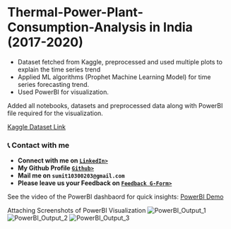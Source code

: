 # Thermal-Power-Plant-Consumption-Analysis in India (2017-2020)

* Dataset fetched from Kaggle, preprocessed and used multiple plots to explain the time series trend
* Applied ML algorithms (Prophet Machine Learning Model) for time series forecasting trend.
* Used PowerBI for visualization.

Added all notebooks, datasets and preprocessed data along with PowerBI file required for the visualization.

[Kaggle Dataset Link](https://www.kaggle.com/datasets/navinmundhra/daily-power-generation-in-india-20172020)

### 📞 Contact with me

* **Connect with me on [`LinkedIn>`](https://bit.ly/3DyD6cP)**
* **My Github Profile [`Github>`](https://github.com/sumit10300203)**   
* **Mail me on `sumit10300203@gmail.com`**
* **Please leave us your Feedback on [`Feedback G-Form>`](https://forms.gle/vzVN6h7FtwCn45hw6)**

See the video of the PowerBI dashbaord for quick insights:
[PowerBI Demo](https://github.com/sumit10300203/Thermal-Power-Plant-Consumption-Analysis/assets/66067910/009edf5f-925e-43f6-817b-a192bdd5a5fa)

Attaching Screenshots of PowerBI Visualization
![PowerBI_Output_1](https://github.com/sumit10300203/Thermal-Power-Plant-Consumption-Analysis/assets/66067910/4d4bf15a-8eef-4da3-8975-af3da9d22b1c)
![PowerBI_Output_2](https://github.com/sumit10300203/Thermal-Power-Plant-Consumption-Analysis/assets/66067910/33fab84b-6f36-4b6c-9e88-267684b21966)
![PowerBI_Output_3](https://github.com/sumit10300203/Thermal-Power-Plant-Consumption-Analysis/assets/66067910/4d1b6754-6bfe-4555-b46d-f19fd3014ce0)
